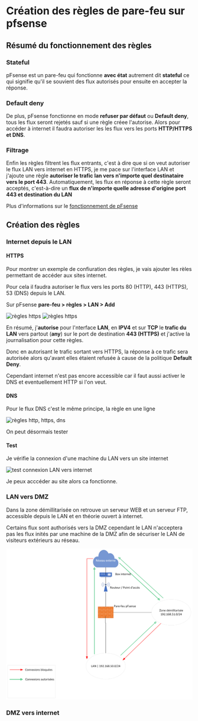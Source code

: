 # Création des règles de pare-feu sur pfsense

## Résumé du fonctionnement des règles

### Stateful
pFsense est un pare-feu qui fonctionne **avec état** autrement dit **stateful** ce qui signifie qu'il se souvient des flux autorisés pour ensuite en accepter la réponse. 

### Default deny
De plus, pFsense fonctionne en mode **refuser par défaut** ou **Default deny**, tous les flux seront rejetés sauf si une règle créee l'autorise.
Alors pour accéder à internet il faudra autoriser les les flux vers les ports **HTTP/HTTPS et DNS**.

### Filtrage
Enfin les règles filtrent les flux entrants,  c'est à dire que si on veut autoriser le flux LAN vers internet en HTTPS, je me pace sur l'interface LAN et j'ajoute une règle **autoriser le trafic lan vers n'importe quel destinataire vers le port 443**.
Automatiquement, les flux en réponse à cette règle seront acceptés, c'est-à-dire un **flux de n'importe quelle adresse d'origine port 443 et destination du LAN**

Plus d'informations sur le [fonctionnement de pFsense](https://docs.netgate.com/pfsense/en/latest/firewall/rule-methodology.html)

## Création des règles 

### Internet depuis le LAN

#### HTTPS

Pour montrer un exemple de confiuration des règles, je vais ajouter les rèles permettant de accéder aux sites internet.

Pour cela il faudra autoriser le flux vers les ports 80 (HTTP), 443 (HTTPS), 53 (DNS) depuis le LAN.

Sur pFsense **pare-feu > règles > LAN > Add**

![règles https](https://raw.githubusercontent.com/1Tyron140/doc/main/images/pfsense/rule_https_lan.PNG)
![règles https](https://raw.githubusercontent.com/1Tyron140/doc/main/images/pfsense/rule_https_lan_2.PNG)

En résumé, j'**autorise** pour l'nterface **LAN**, en **IPV4** et sur **TCP**  le **trafic du LAN** vers partout (**any**) sur le port de destination **443 (HTTPS)** et j'active la journalisation pour cette règles.

Donc en autorisant le trafic sortant vers HTTPS, la réponse à ce trafic sera autorisée alors qu'avant elles étaient refusée à cause de la politique **Default Deny**.

Cependant internet n'est pas encore accessible car il faut aussi activer le DNS et eventuellement HTTP si l'on veut.

#### DNS 

Pour le flux DNS c'est le même principe, la règle en une ligne

![règles http, https, dns](https://raw.githubusercontent.com/1Tyron140/doc/main/images/pfsense/rules_lan_http_dns.PNG)

On peut désormais tester

#### Test 

Je vérifie la connexion d'une machine du LAN vers un site internet

![test connexion LAN vers internet](https://raw.githubusercontent.com/1Tyron140/doc/main/images/pfsense/lan_vers_internet.PNG)

Je peux acccéder au site alors ca fonctionne.

### LAN vers DMZ

Dans la zone démillitarisée on retrouve un serveur WEB et un serveur FTP, accessible depuis le LAN et en théorie ouvert à internet. 

Certains flux sont authorisés vers la DMZ cependant le LAN n'acceptera pas les flux inités par une machine de la DMZ afin de sécuriser le LAN de visiteurs extérieurs au réseau.

![schéma des flux du réseau](https://raw.githubusercontent.com/1Tyron140/doc/main/images/pfsense/diagramme_deploiement.png)



### DMZ vers internet
